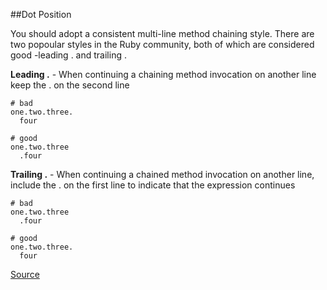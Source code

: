 ##Dot Position

You should adopt a consistent multi-line method chaining style. There are two popoular styles in the Ruby community,
both of which are considered good -leading . and trailing .

**Leading .** - When continuing a chaining method invocation on another line keep the . on the second line

```
# bad
one.two.three.
  four

# good
one.two.three
  .four
```

**Trailing .** - When continuing a chained method invocation on another line, include the . on the first line to indicate
that the expression continues

```
# bad
one.two.three
  .four

# good
one.two.three.
  four
```

[Source](http://www.rubydoc.info/gems/rubocop/RuboCop/Cop/Style/DotPosition)
